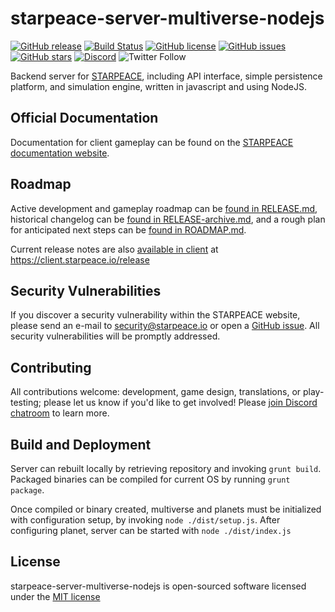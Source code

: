 
# starpeace-server-multiverse-nodejs

[![GitHub release](https://img.shields.io/github/release/starpeace-project/starpeace-server-multiverse-nodejs.svg)](https://github.com/starpeace-project/starpeace-server-multiverse-nodejs/releases/)
[![Build Status](https://travis-ci.org/starpeace-project/starpeace-server-multiverse-nodejs.svg)](https://travis-ci.org/starpeace-project/starpeace-server-multiverse-nodejs)
[![GitHub license](https://img.shields.io/github/license/starpeace-project/starpeace-server-multiverse-nodejs.svg)](https://github.com/starpeace-project/starpeace-server-multiverse-nodejs/blob/master/LICENSE)
[![GitHub issues](https://img.shields.io/github/issues/starpeace-project/starpeace-server-multiverse-nodejs.svg)](https://github.com/starpeace-project/starpeace-server-multiverse-nodejs/issues)
[![GitHub stars](https://img.shields.io/github/stars/starpeace-project/starpeace-server-multiverse-nodejs.svg)](https://github.com/starpeace-project/starpeace-server-multiverse-nodejs/stargazers)
[![Discord](https://img.shields.io/discord/449310464321650703.svg?logo=discord)](https://discord.gg/TF9Bmsj)
![Twitter Follow](https://img.shields.io/twitter/follow/starpeace_io.svg?style=social&label=Follow)

Backend server for [STARPEACE](https://www.starpeace.io), including API interface, simple persistence platform, and simulation engine, written in javascript and using NodeJS.

## Official Documentation

Documentation for client gameplay can be found on the [STARPEACE documentation website](https://docs.starpeace.io).

## Roadmap

Active development and gameplay roadmap can be [found in RELEASE.md](./RELEASE.md), historical changelog can be [found in RELEASE-archive.md](./RELEASE-archive.md), and a rough plan for anticipated next steps can be [found in ROADMAP.md](./ROADMAP.md).

Current release notes are also [available in client](https://client.starpeace.io/release) at https://client.starpeace.io/release

## Security Vulnerabilities

If you discover a security vulnerability within the STARPEACE website, please send an e-mail to security@starpeace.io or open a [GitHub issue](https://github.com/starpeace-project/starpeace-server-multiverse-nodejs/issues). All security vulnerabilities will be promptly addressed.

## Contributing

All contributions welcome: development, game design, translations, or play-testing; please let us know if you'd like to get involved! Please [join Discord chatroom](https://discord.gg/TF9Bmsj) to learn more.

## Build and Deployment

Server can rebuilt locally by retrieving repository and invoking ```grunt build```. Packaged binaries can be compiled for current OS by running ```grunt package```.

Once compiled or binary created, multiverse and planets must be initialized with configuration setup, by invoking ```node ./dist/setup.js```. After configuring planet, server can be started with ```node ./dist/index.js```

## License

starpeace-server-multiverse-nodejs is open-sourced software licensed under the [MIT license](http://opensource.org/licenses/MIT)
